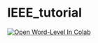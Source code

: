 # IEEE_tutorial

[![Open Word-Level In Colab](https://colab.research.google.com/assets/colab-badge.svg)](https://colab.research.google.com/github/IQTLabs/IEEE_tutorial/blob/master/IEEE_tutorial.ipynb)
